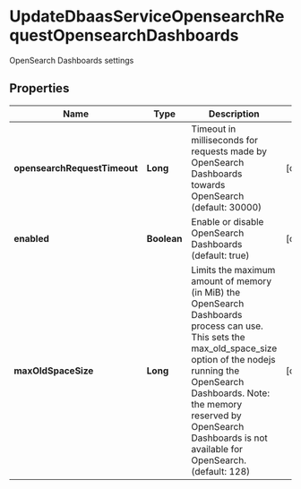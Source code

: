 

# UpdateDbaasServiceOpensearchRequestOpensearchDashboards

OpenSearch Dashboards settings

## Properties

| Name | Type | Description | Notes |
|------------ | ------------- | ------------- | -------------|
|**opensearchRequestTimeout** | **Long** | Timeout in milliseconds for requests made by OpenSearch Dashboards towards OpenSearch (default: 30000) |  [optional] |
|**enabled** | **Boolean** | Enable or disable OpenSearch Dashboards (default: true) |  [optional] |
|**maxOldSpaceSize** | **Long** | Limits the maximum amount of memory (in MiB) the OpenSearch Dashboards process can use. This sets the max_old_space_size option of the nodejs running the OpenSearch Dashboards. Note: the memory reserved by OpenSearch Dashboards is not available for OpenSearch. (default: 128) |  [optional] |



